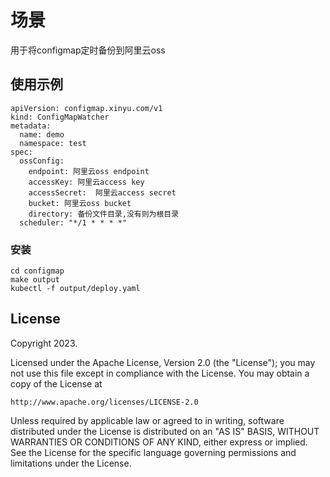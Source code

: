 # 场景
用于将configmap定时备份到阿里云oss

## 使用示例
```shell
apiVersion: configmap.xinyu.com/v1
kind: ConfigMapWatcher
metadata:
  name: demo
  namespace: test
spec:
  ossConfig:
    endpoint: 阿里云oss endpoint
    accessKey: 阿里云access key
    accessSecret:  阿里云access secret
    bucket: 阿里云oss bucket
    directory: 备份文件目录,没有则为根目录
  scheduler: "*/1 * * * *"
```

### 安装
```
cd configmap
make output
kubectl -f output/deploy.yaml
```

## License

Copyright 2023.

Licensed under the Apache License, Version 2.0 (the "License");
you may not use this file except in compliance with the License.
You may obtain a copy of the License at

    http://www.apache.org/licenses/LICENSE-2.0

Unless required by applicable law or agreed to in writing, software
distributed under the License is distributed on an "AS IS" BASIS,
WITHOUT WARRANTIES OR CONDITIONS OF ANY KIND, either express or implied.
See the License for the specific language governing permissions and
limitations under the License.

